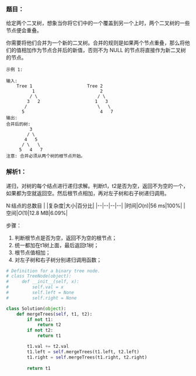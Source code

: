 ### 题目：
给定两个二叉树，想象当你将它们中的一个覆盖到另一个上时，两个二叉树的一些节点便会重叠。

你需要将他们合并为一个新的二叉树。合并的规则是如果两个节点重叠，那么将他们的值相加作为节点合并后的新值，否则不为 NULL 的节点将直接作为新二叉树的节点。

```
示例 1:

输入: 
	Tree 1                     Tree 2                  
          1                         2                             
         / \                       / \                            
        3   2                     1   3                        
       /                           \   \                      
      5                             4   7                  
输出: 
合并后的树:
	     3
	    / \
	   4   5
	  / \   \ 
	 5   4   7
注意: 合并必须从两个树的根节点开始。
```

### 解析1：
递归，对树的每个结点进行递归求解。判断t1，t2是否为空，返回不为空的一个，如果都为空就返回空。然后根节点相加，再对左子树和右子树递归调用。

N:结点的总数目
|  |复杂度|大小|百分比|
|--|--|--|--|
|时间|$O(n)$|56 ms|100%|
|空间|$O(1)$|12.8 MB|6.09%|

步骤：
1. 判断根节点是否为空，返回不为空的根节点；
2. 统一都加在t1树上面，最后返回t1树；
3. 根节点值相加；
4. 对左子树和右子树分别递归调用函数；


```python
# Definition for a binary tree node.
# class TreeNode(object):
#     def __init__(self, x):
#         self.val = x
#         self.left = None
#         self.right = None

class Solution(object):
    def mergeTrees(self, t1, t2):
        if not t1:
            return t2
        if not t2:
            return t1

        t1.val += t2.val
        t1.left = self.mergeTrees(t1.left, t2.left)
        t1.right = self.mergeTrees(t1.right, t2.right)
        
        return t1
```